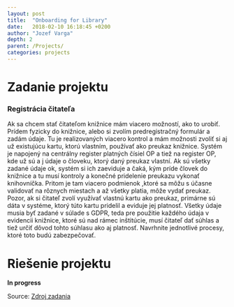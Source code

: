 ```yaml
---
layout: post
title:  "Onboarding for Library"
date:   2018-02-10 16:18:45 +0200
author: "Jozef Varga"
depth: 2
parent: /Projects/
categories: projects
---
```


# Zadanie projektu

### Registrácia čitateľa

Ak sa chcem stať čitateľom knižnice mám viacero možností, ako to urobiť. Prídem fyzicky do knižnice, alebo si zvolím predregistračný formulár a zadám údaje. Tu je realizovaných viacero kontrol a mám možnosti zvoliť si aj už existujúcu kartu, ktorú vlastním, používať ako preukaz knižnice. Systém je napojený na centrálny register platných čísiel OP a tiež na register OP, kde už sú a j údaje o človeku,  ktorý daný preukaz vlastní. Ak sú všetky zadané údaje ok, systém si ich zaeviduje a čaká, kým príde  človek do knižnice a tu musí kontroly a konečné pridelenie preukazu vykonať knihovníčka. Pritom je  tam viacero podmienok ,ktoré sa môžu s účasne validovať na rôznych miestach a až všetky platia, môže  vydať preukaz. Pozor, ak si čitateľ zvolí využívať vlastnú kartu ako preukaz, primárne sú dáta v systéme,  ktorý túto kartu pridelil a eviduje jej platnosť. Všetky údaje musia byť zadané v súlade s GDPR, teda  pre použitie každého údaja v evidencii knižnice, ktoré sú nad rámec inštitúcie, musí čitateľ dať súhlas  a tiež určiť dôvod tohto súhlasu ako aj platnosť. Navrhnite jednotlivé procesy, ktoré toto budú zabezpečovať. 

# Riešenie projektu

**In progress**

Source: [Zdroj zadania](http://labss2.fiit.stuba.sk/pis/uploads/2018/2018mg.pdf)